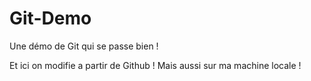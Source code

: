 # Git-Demo
Une démo de Git qui se passe bien !

Et ici on modifie a partir de Github !
Mais aussi sur ma machine locale !
